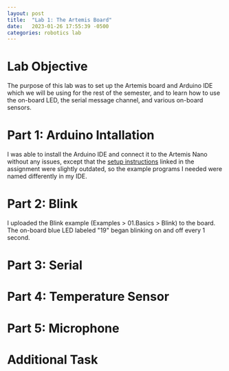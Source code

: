 ```yaml
---
layout: post
title:  "Lab 1: The Artemis Board"
date:   2023-01-26 17:55:39 -0500
categories: robotics lab
---
```

# Lab Objective

The purpose of this lab was to set up the Artemis board and Arduino IDE which we
will be using for the rest of the semester, and to learn how to use the on-board
LED, the serial message channel, and various on-board sensors.

# Part 1: Arduino Intallation

I was able to install the Arduino IDE and connect it to the Artemis Nano without
any issues, except that the [setup instructions][setup_instr] linked in the 
assignment were slightly outdated, so the example programs I needed were named
differently in my IDE.

[setup_instr]: https://learn.sparkfun.com/tutorials/artemis-development-with-arduino

# Part 2: Blink

I uploaded the Blink example (Examples > 01.Basics > Blink) to the board. The 
on-board blue LED labeled "19" began blinking on and off every 1 second.

# Part 3: Serial

# Part 4: Temperature Sensor

# Part 5: Microphone

# Additional Task

